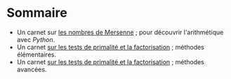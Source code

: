 # Sommaire

- Un carnet sur [les nombres de Mersenne](Nombre_de_Mersenne_premier.ipynb) ; pour découvrir l'arithmétique avec *Python*.
- Un carnet [sur les tests de primalité et la factorisation](Arithmétique-1.ipynb) ; méthodes élémentaires.
- Un carnet [sur les tests de primalité et la factorisation](Arithmétique-2.ipynb) ; méthodes avancées.
